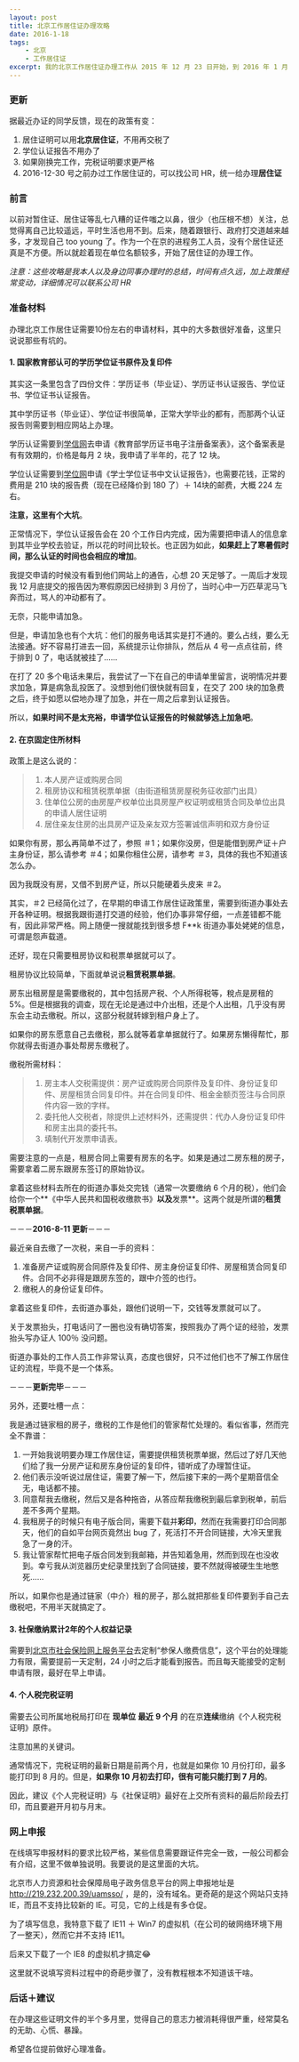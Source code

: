 ```yaml
---
layout: post
title: 北京工作居住证办理攻略
date: 2016-1-18
tags: 
    - 北京
    - 工作居住证
excerpt: 我的北京工作居住证办理工作从 2015 年 12 月 23 日开始，到 2016 年 1 月 15 日提交材料为止，历时半个多月总算是告一段落。鉴于网络上并没有详细的办理攻略，那么我就自己写一个吧。
---
```


### 更新
据最近办证的同学反馈，现在的政策有变：

1. 居住证明可以用**北京居住证**，不用再交税了
2. 学位认证报告不用办了
3. 如果刚换完工作，完税证明要求更严格
4. 2016-12-30 号之前办过工作居住证的，可以找公司 HR，统一给办理**居住证**

### 前言

以前对暂住证、居住证等乱七八糟的证件嗤之以鼻，很少（也压根不想）关注，总觉得离自己比较遥远，平时生活也用不到。后来，随着跟银行、政府打交道越来越多，才发现自己 too young 了。作为一个在京的进程务工人员，没有个居住证还真是不方便。所以就趁着现在单位名额较多，开始了居住证的办理工作。

*注意：这些攻略是我本人以及身边同事办理时的总结，时间有点久远，加上政策经常变动，详细情况可以联系公司 HR*

### 准备材料
办理北京工作居住证需要10份左右的申请材料，其中的大多数很好准备，这里只说说那些有坑的。

#### 1. 国家教育部认可的学历学位证书原件及复印件

其实这一条里包含了四份文件：学历证书（毕业证）、学历证书认证报告、学位证书、学位证书认证报告。

其中学历证书（毕业证）、学位证书很简单，正常大学毕业的都有，而那两个认证报告则需要到相应网站上办理。

学历认证需要到[学信网](http://www.chsi.com.cn/)去申请《教育部学历证书电子注册备案表》，这个备案表是有有效期的，价格是每月 2 块，我申请了半年的，花了 12 块。

学位认证需要到[学位网](http://www.chinadegrees.cn/cn/)申请《学士学位证书中文认证报告》，也需要花钱，正常的费用是 210 块的报告费（现在已经降价到 180 了）＋ 14块的邮费，大概 224 左右。

**注意，这里有个大坑**。

正常情况下，学位认证报告会在 20 个工作日内完成，因为需要把申请人的信息拿到其毕业学校去验证，所以花的时间比较长。也正因为如此，**如果赶上了寒暑假时间，那么认证的时间也会相应的增加**。

我提交申请的时候没有看到他们网站上的通告，心想 20 天足够了。一周后才发现我 12 月底提交的报告因为寒假原因已经排到 3 月份了，当时心中一万匹草泥马飞奔而过，骂人的冲动都有了。

无奈，只能申请加急。

但是，申请加急也有个大坑：他们的服务电话其实是打不通的。要么占线，要么无法接通。好不容易打进去一回，系统提示让你排队，然后从 4 号一点点往前，终于排到 0 了，电话就被挂了……

在打了 20 多个电话未果后，我尝试了一下在自己的申请单里留言，说明情况并要求加急，算是病急乱投医了。没想到他们很快就有回复，在交了 200 块的加急费之后，终于如愿以偿地办理了加急，并在一周之后拿到认证报告。

所以，**如果时间不是太充裕，申请学位认证报告的时候就够选上加急吧**。

#### 2. 在京固定住所材料

政策上是这么说的：

> 1. 本人房产证或购房合同
> 2. 租房协议和租赁税票单据（由街道租赁房屋税务征收部门出具）
> 3. 住单位公房的由房屋产权单位出具房屋产权证明或租赁合同及单位出具的申请人居住证明
> 4. 居住亲友住房的出具房产证及亲友双方签署诚信声明和双方身份证

如果你有房，那么再简单不过了，参照 ＃1；如果你没房，但是能借到房产证＋户主身份证，那么请参考 ＃4；如果你租住公房，请参考 ＃3，具体的我也不知道该怎么办。

因为我既没有房，又借不到房产证，所以只能硬着头皮来 ＃2。

其实，＃2 已经简化过了，在早期的申请工作居住证政策里，需要到街道办事处去开各种证明。根据我跟街道打交道的经验，他们办事非常仔细，一点差错都不能有，因此非常严格。网上随便一搜就能找到很多想 F**k 街道办事处姥姥的信息，可谓是怨声载道。

还好，现在只需要租房协议和税票单据就可以了。

租房协议比较简单，下面就单说说**租赁税票单据**。

房东出租房屋是需要缴税的，其中包括房产税、个人所得税等，稅点是房租的 5%。但是根据我的调查，现在无论是通过中介出租，还是个人出租，几乎没有房东会主动去缴税。所以，这部分税就转嫁到租户身上了。

如果你的房东愿意自己去缴税，那么就等着拿单据就行了。如果房东懒得帮忙，那你就得去街道办事处帮房东缴税了。

缴税所需材料：

> 1. 房主本人交税需提供：房产证或购房合同原件及复印件、身份证复印件、房屋租赁合同复印件。并在合同复印件、租金金额页签注与合同原件内容一致的字样。
> 2. 委托他人交税者，除提供上述材料外，还需提供：代办人身份证复印件和房主出具的委托书。
> 3. 填制代开发票申请表。

需要注意的一点是，租房合同上需要有房东的名字。如果是通过二房东租的房子，需要拿着二房东跟房东签订的原始协议。

拿着这些材料去所在的街道办事处交完钱（通常一次要缴纳 6 个月的税），他们会给你一个**《中华人民共和国税收缴款书》**以及**发票**。这两个就是所谓的**租赁税票单据**。

－－－**2016-8-11 更新**－－－

最近亲自去缴了一次税，来自一手的资料：

1. 准备房产证或购房合同原件及复印件、房主身份证复印件、房屋租赁合同复印件。合同不必非得是跟房东签的，跟中介签的也行。
2. 缴税人的身份证复印件。

拿着这些复印件，去街道办事处，跟他们说明一下，交钱等发票就可以了。

关于发票抬头，打电话问了一圈也没有确切答案，按照我办了两个证的经验，发票抬头写办证人 100％ 没问题。

街道办事处的工作人员工作非常认真，态度也很好，只不过他们也不了解工作居住证的流程，毕竟不是一个体系。

－－－**更新完毕**－－－

另外，还要吐槽一点：

我是通过链家租的房子，缴税的工作是他们的管家帮忙处理的。看似省事，然而完全不靠谱：

1. 一开始我说明要办理工作居住证，需要提供租赁税票单据，然后过了好几天他们给了我一分房产证和房东身份证的复印件，错听成了办理暂住证。
2. 他们表示没听说过居住证，需要了解一下，然后接下来的一两个星期音信全无，电话都不接。
3. 同意帮我去缴税，然后又是各种拖沓，从答应帮我缴税到最后拿到税单，前后差不多两个星期。
4. 我租房子的时候只有电子版合同，需要下载并**彩印**，然而在我需要打印合同那天，他们的自如平台网页竟然出 bug 了，死活打不开合同链接，大冷天里我急了一身的汗。
5. 我让管家帮忙把电子版合同发到我邮箱，并告知着急用，然而到现在也没收到。幸亏我从浏览器历史纪录里找到了合同链接，要不然就得被硬生生地憋死……

所以，如果你也是通过链家（中介）租的房子，那么就把那些复印件要到手自己去缴税吧，不用半天就搞定了。

#### 3. 社保缴纳累计2年的个人权益记录

需要到[北京市社会保险网上服务平台](http://www.bjrbj.gov.cn/csibiz/home/index.html)去定制“参保人缴费信息”，这个平台的处理能力有限，需要提前一天定制，24 小时之后才能看到报告。而且每天能接受的定制申请有限，最好在早上申请。

#### 4. 个人税完税证明

需要去公司所属地税局打印在 **现单位** **最近** **9 个月** 的在京**连续**缴纳《个人税完税证明》原件。

注意加黑的关键词。

通常情况下，完税证明的最新日期是前两个月，也就是如果你 10 月份打印，最多能打印到 8 月的。但是，**如果你 10 月初去打印，很有可能只能打到 7 月的**。

因此，建议《个人完税证明》与《社保证明》最好在上交所有资料的最后阶段去打印，而且要避开月初与月末。

### 网上申报

在线填写申报材料的要求比较严格，某些信息需要跟证件完全一致，一般公司都会有介绍，这里不做单独说明。我要说的是这里面的大坑。

北京市人力资源和社会保障局电子政务信息平台的网上申报地址是 http://219.232.200.39/uamsso/ ，是的，没有域名。更奇葩的是这个网站只支持 IE，而且不支持比较新的 IE。可见，它的上线是有多仓促。

为了填写信息，我特意下载了 IE11 ＋ Win7 的虚拟机（在公司的破网络环境下用了一整天），然而它并不支持 IE11。

后来又下载了一个 IE8 的虚拟机才搞定😂

这里就不说填写资料过程中的奇葩步骤了，没有教程根本不知道该干啥。

### 后话＋建议

在办理这些证明文件的半个多月里，觉得自己的意志力被消耗得很严重，经常莫名的无助、心慌、暴躁。

希望各位提前做好心理准备。